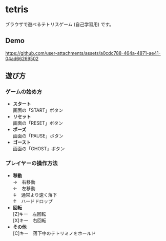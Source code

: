 # tetris
ブラウザで遊べるテトリスゲーム (自己学習用) です。

## Demo
https://github.com/user-attachments/assets/a0cdc788-464a-4871-ae41-04ad66269502

## 遊び方

### ゲームの始め方
- **スタート**  
画面の「START」ボタン
- **リセット**  
画面の「RESET」ボタン
- **ポーズ**  
画面の「PAUSE」ボタン
- **ゴースト**  
画面の「GHOST」ボタン

### プレイヤーの操作方法
- **移動**  
→　右移動  
←　左移動  
↓　通常より速く落下  
↑　ハードドロップ  
- **回転**  
[Z]キー　左回転  
[X]キー　右回転  
- **その他**  
[C]キー　落下中のテトリミノをホールド
